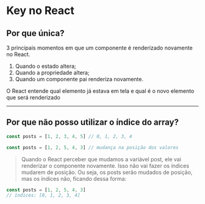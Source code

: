 # Key no React

## Por que única?

3 principais momentos em que um componente é renderizado novamente no React.

1. Quando o estado altera;
2. Quando a propriedade altera;
3. Quando um componente pai renderiza novamente.

O React entende qual elemento já estava em tela e qual é o novo elemento que será renderizado

--------------------------------------------------------

## Por que não posso utilizar o índice do array?

```js 
const posts = [1, 2, 3, 4, 5] // 0, 1, 2, 3, 4

const posts = [1, 2, 5, 4, 3] // mudança na posição dos valores
```

> Quando o React perceber que mudamos a variável post, ele vai renderizar o componente novamente. Isso não vai fazer os índices mudarem de posição. Ou seja, os posts serão mudados de posição, mas os índices não, ficando dessa forma: 
```js
const posts = [1, 2, 5, 4, 3]
// índices: [0, 1, 2, 3, 4]
```